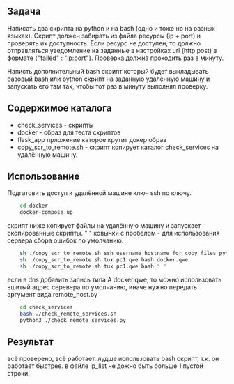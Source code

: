 ## Задача

Написать два скрипта на python и на bash (одно и тоже но на разных языках).
Скрипт должен забирать из файла ресурсы (ip + port) и проверять их доступность.
Если ресурс не доступен, то должно отправляться уведомление на заданные в настройках url (http post) в формате {"failed" : "ip:port"}.
Проверка должна проходить раз в минуту.

Написть дополнительный bash скрипт который будет выкладывать базовый bash или python скрипт на заданную удаленную машину и запускать его там так, чтобы тот раз в минуту выполнял проверку.

## Содержимое каталога
* check_services - скрипты
* docker - образ для теста скриптов
* flask_app прложение каторое крутит докер образ
* copy_scr_to_remote.sh  - скрипт копирует каталог check_services на удалённую машину.

## Использование

Подгатовить доступ к удалённой машине ключ ssh по ключу.

```sh
    cd docker
    docker-compose up
```
скрипт ниже копирует файлы на удалённую машину и запускает скопированные скрипты. " " ковычки с пробелом - для использования сервера сбора ошибок по умолчанию.

```sh
    sh ./copy_scr_to_remote.sh ssh_username hostname_for_copy_files python|bash server_for_errors
    sh ./copy_scr_to_remote.sh tux pc1.qwe bash docker.qwe
    sh ./copy_scr_to_remote.sh tux pc1.qwe bash " "    
```
если в dns добавить запись типа A docker.qwe, то можно использовать вшитый адрес серевера по умолчанию, иначе нужно передать аргумент вида remote_host.by

```sh
    cd check_services
    bash ./check_remote_services.sh
    python3 ./check_remote_services.py
```

## Результат

всё проверено, всё работает. лудше использовать bash скрипт, т.к. он работает быстрее. в файле ip_list не дожно быть больше 1 пустой строки.

